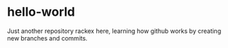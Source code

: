 # hello-world
Just another repository
rackex here, learning how github works by creating new branches and commits.
